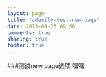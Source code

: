 ```yaml
---
layout: page
title: "ademily-test-new-page"
date: 2013-09-23 09:30
comments: true
sharing: true
footer: true
---
```

###测试new page选项
嘿嘿
